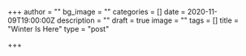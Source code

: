 +++
author = ""
bg_image = ""
categories = []
date = 2020-11-09T19:00:00Z
description = ""
draft = true
image = ""
tags = []
title = "Winter Is Here"
type = "post"

+++
